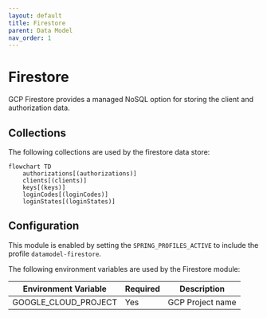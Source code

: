 ```yaml
---
layout: default
title: Firestore
parent: Data Model
nav_order: 1
---
```


# Firestore

GCP Firestore provides a managed NoSQL option for storing the client and authorization data.

## Collections

The following collections are used by the firestore data store:

```mermaid
flowchart TD
    authorizations[(authorizations)]
    clients[(clients)]
    keys[(keys)]
    loginCodes[(loginCodes)]
    loginStates[(loginStates)]
```

## Configuration

This module is enabled by setting the `SPRING_PROFILES_ACTIVE` to include the profile `datamodel-firestore`.

The following environment variables are used by the Firestore module:

| Environment Variable | Required | Description      |
| -------------------- | -------- | ---------------- |
| GOOGLE_CLOUD_PROJECT | Yes      | GCP Project name |
